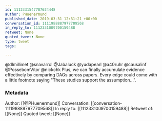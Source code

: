 ```yaml
---
id: 1112331547787624448
author: PHuenermund
published_date: 2019-03-31 12:31:21 +00:00
conversation_id: 1111988887977709568
in_reply_to: 1112331009700159488
retweet: None
quoted_tweet: None
type: tweet
tags:

---
```


@dlmillimet @snavarrol @Jabaluck @yudapearl @a40ruhr @causalinf @PossebomVitor @nickchk Plus, we can finally accumulate evidence effectively by comparing DAGs across papers. Every edge could come with a little footnote saying "These studies support the assumption...".

### Metadata

Author: [[@PHuenermund]]
Conversation: [[conversation-1111988887977709568]]
In reply to: [[1112331009700159488]]
Retweet of: [[None]]
Quoted tweet: [[None]]
